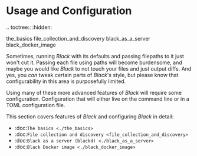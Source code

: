 Usage and Configuration
=======================

.. toctree::
  :hidden:

  the_basics
  file_collection_and_discovery
  black_as_a_server
  black_docker_image

Sometimes, running *Black* with its defaults and passing filepaths to it just won't cut
it. Passing each file using paths will become burdensome, and maybe you would like
*Black* to not touch your files and just output diffs. And yes, you *can* tweak certain
parts of *Black*'s style, but please know that configurability in this area is
purposefully limited.

Using many of these more advanced features of *Black* will require some configuration.
Configuration that will either live on the command line or in a TOML configuration file.

This section covers features of *Black* and configuring *Black* in detail:

- :doc:`The basics <./the_basics>`
- :doc:`File collection and discovery <file_collection_and_discovery>`
- :doc:`Black as a server (blackd) <./black_as_a_server>`
- :doc:`Black Docker image <./black_docker_image>`
